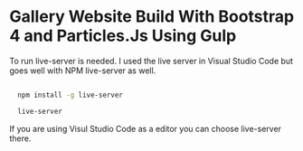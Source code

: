 <!-- Headings -->
# Gallery Website Build With Bootstrap 4 and Particles.Js Using Gulp

To run live-server is needed. I used the live server in Visual Studio Code but goes well with NPM live-server as well.

<!-- Code Blocks -->
```bash 

  npm install -g live-server

  live-server

```

If you are using Visul Studio Code as a editor you can choose live-server there.